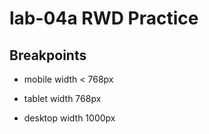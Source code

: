 # lab-04a RWD Practice

## Breakpoints

  - mobile width < 768px

  - tablet width 768px

  - desktop width 1000px
